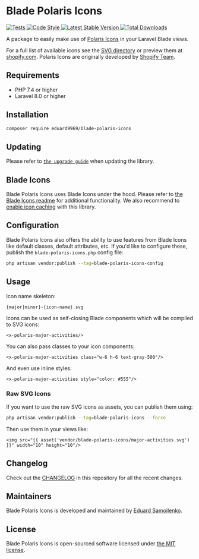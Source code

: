 # Blade Polaris Icons

<a href="https://github.com/eduard9969/blade-polaris-icons/actions?query=workflow%3ATests">
    <img src="https://github.com/eduard9969/blade-polaris-icons/workflows/Tests/badge.svg" alt="Tests">
</a>
<a href="https://github.styleci.io/repos/463541334">
    <img src="https://github.styleci.io/repos/463541334/shield?style=flat" alt="Code Style">
</a>
<a href="https://packagist.org/packages/eduard9969/blade-polaris-icons">
    <img src="https://img.shields.io/packagist/v/eduard9969/blade-polaris-icons" alt="Latest Stable Version">
</a>
<a href="https://packagist.org/packages/eduard9969/blade-polaris-icons">
    <img src="https://img.shields.io/packagist/dt/eduard9969/blade-polaris-icons" alt="Total Downloads">
</a>

A package to easily make use of [Polaris Icons](https://www.npmjs.com/package/@shopify/polaris-icons) in your Laravel Blade views.

For a full list of available icons see the [SVG directory](https://github.com/Eduard9969/blade-polaris-icons/blob/main/resources/svg) or preview them at [shopify.com](https://polaris-icons.shopify.com/). Polaris Icons are originally developed by [Shopify Team](https://shopify.dev/).

## Requirements

- PHP 7.4 or higher
- Laravel 8.0 or higher

## Installation

```bash
composer require eduard9969/blade-polaris-icons
```

## Updating

Please refer to [`the upgrade guide`](UPGRADE.md) when updating the library.

## Blade Icons

Blade Polaris Icons uses Blade Icons under the hood. Please refer to [the Blade Icons readme](https://github.com/blade-ui-kit/blade-icons) for additional functionality. We also recommend to [enable icon caching](https://github.com/blade-ui-kit/blade-icons#caching) with this library.

## Configuration

Blade Polaris Icons also offers the ability to use features from Blade Icons like default classes, default attributes, etc. If you'd like to configure these, publish the `blade-polaris-icons.php` config file:

```bash
php artisan vendor:publish --tag=blade-polaris-icons-config
```

## Usage

Icon name skeleton:
```blade
{major|minor}-{icon-name}.svg
```

Icons can be used as self-closing Blade components which will be compiled to SVG icons:

```blade
<x-polaris-major-activities/>
```

You can also pass classes to your icon components:

```blade
<x-polaris-major-activities class="w-6 h-6 text-gray-500"/>
```

And even use inline styles:

```blade
<x-polaris-major-activities style="color: #555"/>
```

### Raw SVG Icons

If you want to use the raw SVG icons as assets, you can publish them using:

```bash
php artisan vendor:publish --tag=blade-polaris-icons --force
```

Then use them in your views like:

```blade
<img src="{{ asset('vendor/blade-polaris-icons/major-activities.svg') }}" width="10" height="10"/>
```

## Changelog

Check out the [CHANGELOG](CHANGELOG.md) in this repository for all the recent changes.

## Maintainers

Blade Polaris Icons is developed and maintained by [Eduard Samoilenko](https://readytest.tk).

## License

Blade Polaris Icons is open-sourced software licensed under [the MIT license](LICENSE.md).
